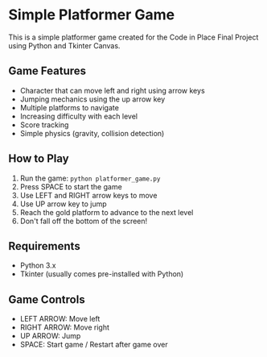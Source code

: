# Simple Platformer Game

This is a simple platformer game created for the Code in Place Final Project using Python and Tkinter Canvas.

## Game Features

- Character that can move left and right using arrow keys
- Jumping mechanics using the up arrow key
- Multiple platforms to navigate
- Increasing difficulty with each level
- Score tracking
- Simple physics (gravity, collision detection)

## How to Play

1. Run the game: `python platformer_game.py`
2. Press SPACE to start the game
3. Use LEFT and RIGHT arrow keys to move
4. Use UP arrow key to jump
5. Reach the gold platform to advance to the next level
6. Don't fall off the bottom of the screen!

## Requirements

- Python 3.x
- Tkinter (usually comes pre-installed with Python)

## Game Controls

- LEFT ARROW: Move left
- RIGHT ARROW: Move right
- UP ARROW: Jump
- SPACE: Start game / Restart after game over
